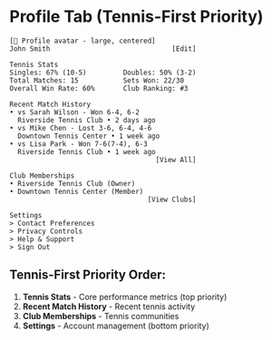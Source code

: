 # Profile Tab (Tennis-First Priority)

```
[👤 Profile avatar - large, centered]
John Smith                              [Edit]

Tennis Stats
Singles: 67% (10-5)         Doubles: 50% (3-2)
Total Matches: 15           Sets Won: 22/30
Overall Win Rate: 60%       Club Ranking: #3

Recent Match History
• vs Sarah Wilson - Won 6-4, 6-2
  Riverside Tennis Club • 2 days ago
• vs Mike Chen - Lost 3-6, 6-4, 4-6
  Downtown Tennis Center • 1 week ago
• vs Lisa Park - Won 7-6(7-4), 6-3
  Riverside Tennis Club • 1 week ago
                                    [View All]

Club Memberships
• Riverside Tennis Club (Owner)
• Downtown Tennis Center (Member)
                                  [View Clubs]

Settings
> Contact Preferences
> Privacy Controls
> Help & Support
> Sign Out
```

## Tennis-First Priority Order:
1. **Tennis Stats** - Core performance metrics (top priority)
2. **Recent Match History** - Recent tennis activity 
3. **Club Memberships** - Tennis communities
4. **Settings** - Account management (bottom priority)